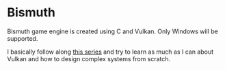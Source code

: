 # Bismuth
Bismuth game engine is created using C and Vulkan. Only Windows will be supported.

I basically follow along [this series](https://www.youtube.com/watch?v=dHPuU-DJoBM&list=PLv8Ddw9K0JPg1BEO-RS-0MYs423cvLVtj&ab_channel=TravisVroman) and try to learn as much as I can about Vulkan and how to design complex systems from scratch.
